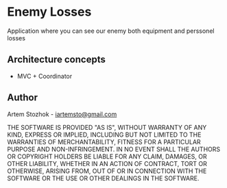# Enemy Losses

Application where you can see our enemy both equipment and perssonel losses

## Architecture concepts

* MVC + Coordinator

 ## Author

Artem Stozhok - iartemsto@gmail.com

THE SOFTWARE IS PROVIDED "AS IS", WITHOUT WARRANTY OF ANY KIND, EXPRESS OR IMPLIED, INCLUDING BUT NOT LIMITED TO THE WARRANTIES OF MERCHANTABILITY, FITNESS FOR A PARTICULAR PURPOSE AND NON-INFRINGEMENT. IN NO EVENT SHALL THE AUTHORS OR COPYRIGHT HOLDERS BE LIABLE FOR ANY CLAIM, DAMAGES, OR OTHER LIABILITY, WHETHER IN AN ACTION OF CONTRACT, TORT OR OTHERWISE, ARISING FROM, OUT OF OR IN CONNECTION WITH THE SOFTWARE OR THE USE OR OTHER DEALINGS IN THE SOFTWARE.

